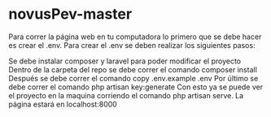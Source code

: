 # novusPev-master

Para correr la página web en tu computadora lo primero que se debe hacer es crear el .env. Para crear el .env se deben realizar los siguientes pasos:

Se debe instalar composer y laravel para poder modificar el proyecto
Dentro de la carpeta del repo se debe correr el comando composer install
Después se debe correr el comando copy .env.example .env
Por último se debe correr el comando php artisan key:generate
Con esto ya se puede ver el proyecto en la maquina corriendo el comando php artisan serve. La página estará en localhost:8000

